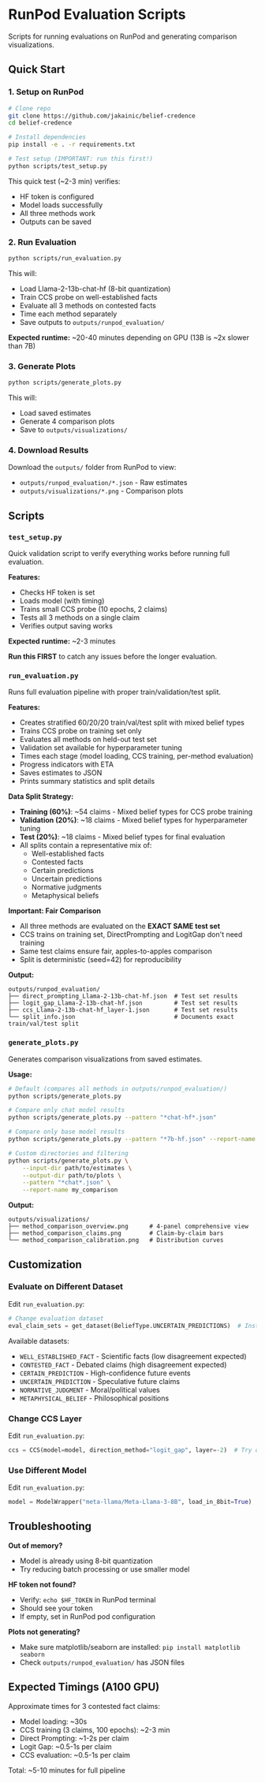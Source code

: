 # RunPod Evaluation Scripts

Scripts for running evaluations on RunPod and generating comparison visualizations.

## Quick Start

### 1. Setup on RunPod

```bash
# Clone repo
git clone https://github.com/jakainic/belief-credence
cd belief-credence

# Install dependencies
pip install -e . -r requirements.txt

# Test setup (IMPORTANT: run this first!)
python scripts/test_setup.py
```

This quick test (~2-3 min) verifies:
- HF token is configured
- Model loads successfully
- All three methods work
- Outputs can be saved

### 2. Run Evaluation

```bash
python scripts/run_evaluation.py
```

This will:
- Load Llama-2-13b-chat-hf (8-bit quantization)
- Train CCS probe on well-established facts
- Evaluate all 3 methods on contested facts
- Time each method separately
- Save outputs to `outputs/runpod_evaluation/`

**Expected runtime:** ~20-40 minutes depending on GPU (13B is ~2x slower than 7B)

### 3. Generate Plots

```bash
python scripts/generate_plots.py
```

This will:
- Load saved estimates
- Generate 4 comparison plots
- Save to `outputs/visualizations/`

### 4. Download Results

Download the `outputs/` folder from RunPod to view:
- `outputs/runpod_evaluation/*.json` - Raw estimates
- `outputs/visualizations/*.png` - Comparison plots

## Scripts

### `test_setup.py`

Quick validation script to verify everything works before running full evaluation.

**Features:**
- Checks HF token is set
- Loads model (with timing)
- Trains small CCS probe (10 epochs, 2 claims)
- Tests all 3 methods on a single claim
- Verifies output saving works

**Expected runtime:** ~2-3 minutes

**Run this FIRST** to catch any issues before the longer evaluation.

### `run_evaluation.py`

Runs full evaluation pipeline with proper train/validation/test split.

**Features:**
- Creates stratified 60/20/20 train/val/test split with mixed belief types
- Trains CCS probe on training set only
- Evaluates all methods on held-out test set
- Validation set available for hyperparameter tuning
- Times each stage (model loading, CCS training, per-method evaluation)
- Progress indicators with ETA
- Saves estimates to JSON
- Prints summary statistics and split details

**Data Split Strategy:**
- **Training (60%)**: ~54 claims - Mixed belief types for CCS probe training
- **Validation (20%)**: ~18 claims - Mixed belief types for hyperparameter tuning
- **Test (20%)**: ~18 claims - Mixed belief types for final evaluation
- All splits contain a representative mix of:
  - Well-established facts
  - Contested facts
  - Certain predictions
  - Uncertain predictions
  - Normative judgments
  - Metaphysical beliefs

**Important: Fair Comparison**
- All three methods are evaluated on the **EXACT SAME test set**
- CCS trains on training set, DirectPrompting and LogitGap don't need training
- Same test claims ensure fair, apples-to-apples comparison
- Split is deterministic (seed=42) for reproducibility

**Output:**
```
outputs/runpod_evaluation/
├── direct_prompting_Llama-2-13b-chat-hf.json  # Test set results
├── logit_gap_Llama-2-13b-chat-hf.json         # Test set results
├── ccs_Llama-2-13b-chat-hf_layer-1.json       # Test set results
└── split_info.json                            # Documents exact train/val/test split
```

### `generate_plots.py`

Generates comparison visualizations from saved estimates.

**Usage:**
```bash
# Default (compares all methods in outputs/runpod_evaluation/)
python scripts/generate_plots.py

# Compare only chat model results
python scripts/generate_plots.py --pattern "*chat-hf*.json"

# Compare only base model results
python scripts/generate_plots.py --pattern "*7b-hf.json" --report-name base_model

# Custom directories and filtering
python scripts/generate_plots.py \
    --input-dir path/to/estimates \
    --output-dir path/to/plots \
    --pattern "*chat*.json" \
    --report-name my_comparison
```

**Output:**
```
outputs/visualizations/
├── method_comparison_overview.png      # 4-panel comprehensive view
├── method_comparison_claims.png        # Claim-by-claim bars
└── method_comparison_calibration.png   # Distribution curves
```

## Customization

### Evaluate on Different Dataset

Edit `run_evaluation.py`:

```python
# Change evaluation dataset
eval_claim_sets = get_dataset(BeliefType.UNCERTAIN_PREDICTIONS)  # Instead of CONTESTED_FACT
```

Available datasets:
- `WELL_ESTABLISHED_FACT` - Scientific facts (low disagreement expected)
- `CONTESTED_FACT` - Debated claims (high disagreement expected)
- `CERTAIN_PREDICTION` - High-confidence future events
- `UNCERTAIN_PREDICTION` - Speculative future claims
- `NORMATIVE_JUDGMENT` - Moral/political values
- `METAPHYSICAL_BELIEF` - Philosophical positions

### Change CCS Layer

Edit `run_evaluation.py`:

```python
ccs = CCS(model=model, direction_method="logit_gap", layer=-2)  # Try different layer
```

### Use Different Model

Edit `run_evaluation.py`:

```python
model = ModelWrapper("meta-llama/Meta-Llama-3-8B", load_in_8bit=True)
```

## Troubleshooting

**Out of memory?**
- Model is already using 8-bit quantization
- Try reducing batch processing or use smaller model

**HF token not found?**
- Verify: `echo $HF_TOKEN` in RunPod terminal
- Should see your token
- If empty, set in RunPod pod configuration

**Plots not generating?**
- Make sure matplotlib/seaborn are installed: `pip install matplotlib seaborn`
- Check `outputs/runpod_evaluation/` has JSON files

## Expected Timings (A100 GPU)

Approximate times for 3 contested fact claims:

- Model loading: ~30s
- CCS training (3 claims, 100 epochs): ~2-3 min
- Direct Prompting: ~1-2s per claim
- Logit Gap: ~0.5-1s per claim
- CCS evaluation: ~0.5-1s per claim

Total: ~5-10 minutes for full pipeline
